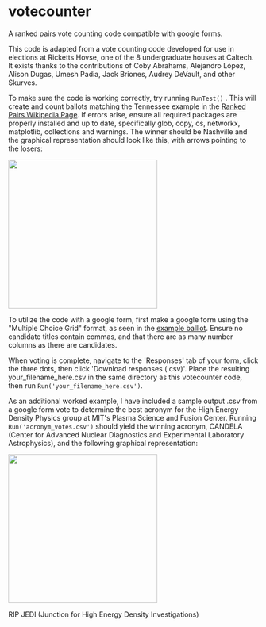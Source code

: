 # votecounter

A ranked pairs vote counting code compatible with google forms.

This code is adapted from a vote counting code developed for use in elections at Ricketts Hovse, one of the 8 undergraduate houses at Caltech.
It exists thanks to the contributions of Coby Abrahams, Alejandro López, Alison Dugas, Umesh Padia, Jack Briones, Audrey DeVault, and other Skurves.

To make sure the code is working correctly, try running `RunTest()` . This will create and count ballots matching the Tennessee example in the [Ranked Pairs Wikipedia Page](https://en.wikipedia.org/wiki/Ranked_pairs). If errors arise, ensure all required packages are properly installed and up to date, specifically glob, copy, os, networkx, matplotlib, collections and warnings. The winner should be Nashville and the graphical representation should look like this, with arrows pointing to the losers: 

<img src="https://github.com/user-attachments/assets/9176093c-790f-47ad-8acf-34d61e32ef54" width="300">


To utilize the code with a google form, first make a google form using the "Multiple Choice Grid" format, as seen in the [example balllot](https://docs.google.com/forms/d/e/1FAIpQLSfqx1SwrUv0cPKBTYrf01hfVWlrvuUeNCWjlGBjRGQR9zXr_Q/viewform?usp=pp_url&entry.1241028677=7&entry.607893604=3&entry.1623747979=2&entry.622707023=8&entry.936978487=6&entry.2121588736=5&entry.1845818087=1&entry.1079487710=4). Ensure no candidate titles contain commas, and that there are as many number columns as there are candidates.

When voting is complete, navigate to the 'Responses' tab of your form, click the three dots, then click 'Download responses (.csv)'. Place the resulting your_filename_here.csv in the same directory as this votecounter code, then run `Run('your_filename_here.csv')`.

As an additional worked example, I have included a sample output .csv from a google form vote to determine the best acronym for the High Energy Density Physics group at MIT's Plasma Science and Fusion Center. Running `Run('acronym_votes.csv')` should yield the winning acronym, CANDELA (Center for Advanced Nuclear Diagnostics and Experimental Laboratory Astrophysics), and the following graphical representation:

<img src="https://github.com/user-attachments/assets/f559cb32-cea2-43e4-af66-ca6f0ef7c579" width="300">


RIP JEDI (Junction for High Energy Density Investigations)

